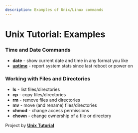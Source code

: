 ```yaml
---
description: Examples of Unix/Linux commands
---
```


# Unix Tutorial: Examples

### Time and Date Commands

* **date** - show current date and time in any format you like
* [**uptime**](uptime.md) - report system stats since last reboot or power on

### Working with Files and Directories

* **ls** - list files/directories
* **cp** - copy files/directories
* **rm** - remove files and directories
* **mv** - move \(and rename\) files/directories
* **chmod** - change access permissions
* **chown** - change ownership of a file or directory

Project by [**Unix Tutorial**](https://www.unixtutorial.org)



